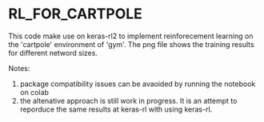 # RL_FOR_CARTPOLE
This code make use on keras-rl2 to implement reinforecement learning on the 'cartpole' environment of 'gym'. The png file shows the training results for different netword sizes.

Notes:
1. package compatibility issues can be avaoided by running the notebook on colab
2. the altenative approach is still work in progress. It is an attempt to reporduce the same results at keras-rl with using keras-rl.


